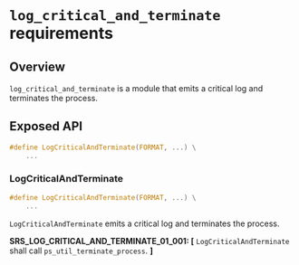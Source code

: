 `log_critical_and_terminate` requirements
================

## Overview

`log_critical_and_terminate` is a module that emits a critical log and terminates the process.

## Exposed API

```c
#define LogCriticalAndTerminate(FORMAT, ...) \
    ...
```

### LogCriticalAndTerminate

```c
#define LogCriticalAndTerminate(FORMAT, ...) \
    ...
```

`LogCriticalAndTerminate` emits a critical log and terminates the process.

**SRS_LOG_CRITICAL_AND_TERMINATE_01_001: [** `LogCriticalAndTerminate` shall call `ps_util_terminate_process`. **]**
